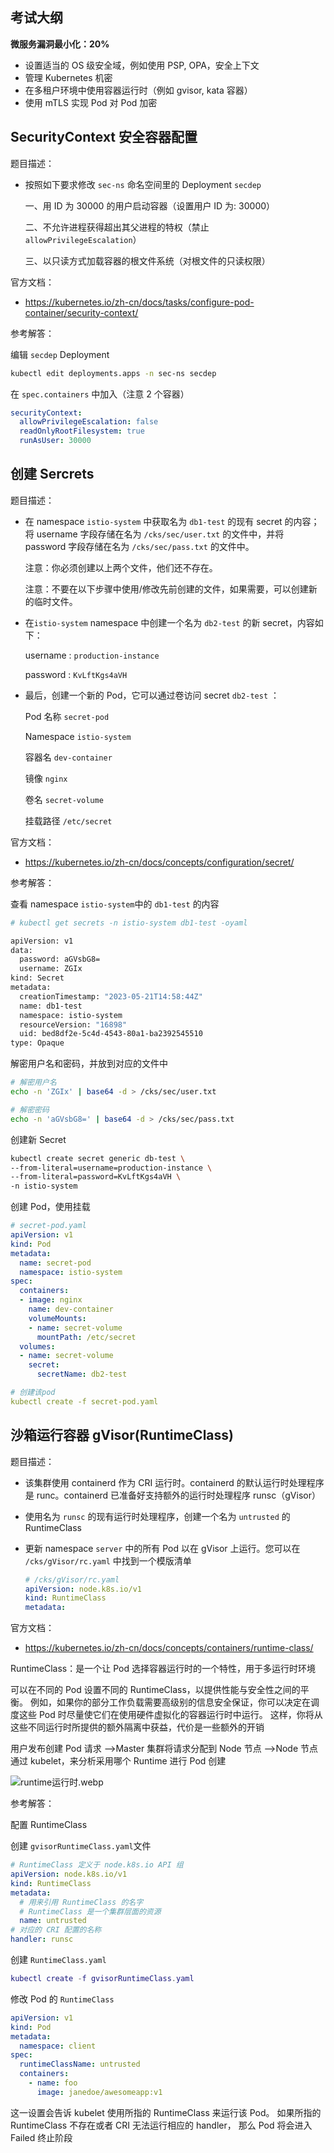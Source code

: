 ## 考试大纲

**微服务漏洞最小化：20%**

- 设置适当的 OS 级安全域，例如使用 PSP, OPA，安全上下文
- 管理 Kubernetes 机密
- 在多租户环境中使用容器运行时（例如 gvisor, kata 容器）
- 使用 mTLS 实现 Pod 对 Pod 加密

## SecurityContext 安全容器配置

题目描述：

- 按照如下要求修改 `sec-ns` 命名空间里的 Deployment `secdep`

  一、用 ID 为 30000 的用户启动容器（设置用户 ID 为: 30000）

  二、不允许进程获得超出其父进程的特权（禁止 `allowPrivilegeEscalation`）

  三、以只读方式加载容器的根文件系统（对根文件的只读权限）

官方文档：

- <https://kubernetes.io/zh-cn/docs/tasks/configure-pod-container/security-context/>

参考解答：

编辑 `secdep` Deployment

```bash
kubectl edit deployments.apps -n sec-ns secdep
```

在 `spec.containers` 中加入（注意 2 个容器）

```yaml
securityContext:
  allowPrivilegeEscalation: false
  readOnlyRootFilesystem: true
  runAsUser: 30000
```

## 创建 Sercrets

题目描述：

- 在 namespace `istio-system` 中获取名为 `db1-test` 的现有 secret 的内容；将 username 字段存储在名为 `/cks/sec/user.txt` 的文件中，并将 password 字段存储在名为 `/cks/sec/pass.txt` 的文件中。

  注意：你必须创建以上两个文件，他们还不存在。

  注意：不要在以下步骤中使用/修改先前创建的文件，如果需要，可以创建新的临时文件。

- 在`istio-system` namespace 中创建一个名为 `db2-test` 的新 secret，内容如下：

  username : `production-instance`

  password : `KvLftKgs4aVH`

- 最后，创建一个新的 Pod，它可以通过卷访问 secret `db2-test` ：

  Pod 名称 `secret-pod`

  Namespace `istio-system`

  容器名 `dev-container`

  镜像 `nginx`

  卷名 `secret-volume`

  挂载路径 `/etc/secret`


官方文档：

- <https://kubernetes.io/zh-cn/docs/concepts/configuration/secret/>

参考解答：

查看 namespace `istio-system`中的 `db1-test` 的内容

```bash
# kubectl get secrets -n istio-system db1-test -oyaml

apiVersion: v1
data:
  password: aGVsbG8=
  username: ZGIx
kind: Secret
metadata:
  creationTimestamp: "2023-05-21T14:58:44Z"
  name: db1-test
  namespace: istio-system
  resourceVersion: "16898"
  uid: bed8df2e-5c4d-4543-80a1-ba2392545510
type: Opaque
```

解密用户名和密码，并放到对应的文件中

```bash
# 解密用户名
echo -n 'ZGIx' | base64 -d > /cks/sec/user.txt

# 解密密码
echo -n 'aGVsbG8=' | base64 -d > /cks/sec/pass.txt
```

创建新 Secret

```bash
kubectl create secret generic db-test \
--from-literal=username=production-instance \
--from-literal=password=KvLftKgs4aVH \
-n istio-system
```

创建 Pod，使用挂载

```yaml
# secret-pod.yaml
apiVersion: v1
kind: Pod
metadata:
  name: secret-pod
  namespace: istio-system
spec:
  containers:
  - image: nginx
    name: dev-container
    volumeMounts:
    - name: secret-volume
      mountPath: /etc/secret
  volumes:
  - name: secret-volume
    secret:
      secretName: db2-test

# 创建该pod
kubectl create -f secret-pod.yaml
```

## 沙箱运行容器 gVisor(RuntimeClass)

题目描述：

- 该集群使用 containerd 作为 CRI 运行时。containerd 的默认运行时处理程序是 runc。containerd 已准备好支持额外的运行时处理程序 runsc（gVisor）

- 使用名为 `runsc` 的现有运行时处理程序，创建一个名为 `untrusted` 的 RuntimeClass

- 更新 namespace `server` 中的所有 Pod 以在 gVisor 上运行。您可以在 `/cks/gVisor/rc.yaml` 中找到一个模版清单

  ```yaml
  # /cks/gVisor/rc.yaml
  apiVersion: node.k8s.io/v1
  kind: RuntimeClass
  metadata:
  ```

官方文档：

- <https://kubernetes.io/zh-cn/docs/concepts/containers/runtime-class/>

RuntimeClass：是一个让 Pod 选择容器运行时的一个特性，用于多运行时环境

可以在不同的 Pod 设置不同的 RuntimeClass，以提供性能与安全性之间的平衡。 例如，如果你的部分工作负载需要高级别的信息安全保证，你可以决定在调度这些 Pod 时尽量使它们在使用硬件虚拟化的容器运行时中运行。 这样，你将从这些不同运行时所提供的额外隔离中获益，代价是一些额外的开销

用户发布创建 Pod 请求 ——>Master 集群将请求分配到 Node 节点 ——>Node 节点通过 kubelet，来分析采用哪个 Runtime 进行 Pod 创建

![runtime运行时.webp](.assets/04微服务漏洞最小化/runtime运行时.webp)


参考解答：

配置 RuntimeClass

创建 `gvisorRuntimeClass.yaml`文件

```yaml
# RuntimeClass 定义于 node.k8s.io API 组
apiVersion: node.k8s.io/v1
kind: RuntimeClass
metadata:
  # 用来引用 RuntimeClass 的名字
  # RuntimeClass 是一个集群层面的资源
  name: untrusted
# 对应的 CRI 配置的名称
handler: runsc
```

创建 `RuntimeClass.yaml`

```lua
kubectl create -f gvisorRuntimeClass.yaml
```

修改 Pod 的 `RuntimeClass`

```yaml
apiVersion: v1
kind: Pod
metadata:
  namespace: client
spec:
  runtimeClassName: untrusted
  containers:
    - name: foo
      image: janedoe/awesomeapp:v1
```

这一设置会告诉 kubelet 使用所指的 RuntimeClass 来运行该 Pod。 如果所指的 RuntimeClass 不存在或者 CRI 无法运行相应的 handler， 那么 Pod 将会进入 Failed 终止阶段
